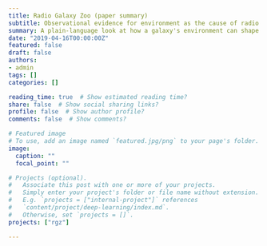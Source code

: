 ```yaml
---
title: Radio Galaxy Zoo (paper summary)
subtitle: Observational evidence for environment as the cause of radio source asymmetry
summary: A plain-language look at how a galaxy's environment can shape black hole jets
date: "2019-04-16T00:00:00Z"
featured: false
draft: false
authors:
- admin
tags: []
categories: []

reading_time: true  # Show estimated reading time?
share: false  # Show social sharing links?
profile: false  # Show author profile?
comments: false  # Show comments?

# Featured image
# To use, add an image named `featured.jpg/png` to your page's folder. 
image:
  caption: ""
  focal_point: ""

# Projects (optional).
#   Associate this post with one or more of your projects.
#   Simply enter your project's folder or file name without extension.
#   E.g. `projects = ["internal-project"]` references 
#   `content/project/deep-learning/index.md`.
#   Otherwise, set `projects = []`.
projects: ["rgz"]

---
```


